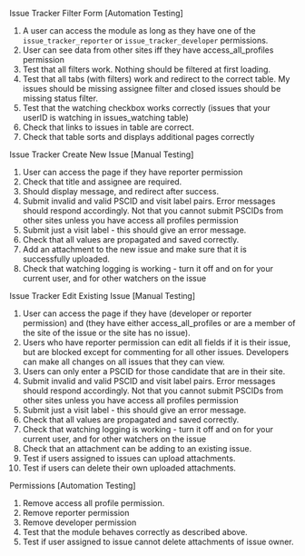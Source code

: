Issue Tracker Filter Form [Automation Testing]
1. A user can access the module as long as they have one of the `issue_tracker_reporter` or `issue_tracker_developer` permissions.
2. User can see data from other sites iff they have access_all_profiles permission
3. Test that all filters work. Nothing should be filtered at first loading.
4. Test that all tabs (with filters) work and redirect to the correct table. My issues should be missing assignee filter and closed issues should be missing status filter. 
5. Test that the watching checkbox works correctly (issues that your userID is watching in issues_watching table)
6. Check that links to issues in table are correct.
7. Check that table sorts and displays additional pages correctly 

Issue Tracker Create New Issue [Manual Testing]
1. User can access the page if they have reporter permission
2. Check that title and assignee are required. 
3. Should display message, and redirect after success. 
4. Submit invalid and valid PSCID and visit label pairs. Error messages should respond accordingly. Not that you cannot submit PSCIDs from other sites unless you have access all profiles permission
5. Submit just a visit label - this should give an error message.
6. Check that all values are propagated and saved correctly.
7. Add an attachment to the new issue and make sure that it is successfully uploaded.
8. Check that watching logging is working - turn it off and on for your current user, and for other watchers on the issue

Issue Tracker Edit Existing Issue [Manual Testing]
1. User can access the page if they have (developer or reporter permission) and (they have either access_all_profiles or are a member of the site of the issue or the site has no issue).
2. Users who have reporter permission can edit all fields if it is their issue, but are blocked except for commenting for all other issues. Developers can make all changes on all issues that they can view. 
3. Users can only enter a PSCID for those candidate that are in their site.
4. Submit invalid and valid PSCID and visit label pairs. Error messages should respond accordingly. Not that you cannot submit PSCIDs from other sites unless you have access all profiles permission
5. Submit just a visit label - this should give an error message.
6. Check that all values are propagated and saved correctly.
7. Check that watching logging is working - turn it off and on for your current user, and for other watchers on the issue
8. Check that an attachment can be adding to an existing issue.
9. Test if users assigned to issues can upload attachments.
10. Test if users can delete their own uploaded attachments.

Permissions [Automation Testing]
1. Remove access all profile permission.
2. Remove reporter permission
3. Remove developer permission
4. Test that the module behaves correctly as described above. 
5. Test if user assigned to issue cannot delete attachments of issue owner.
